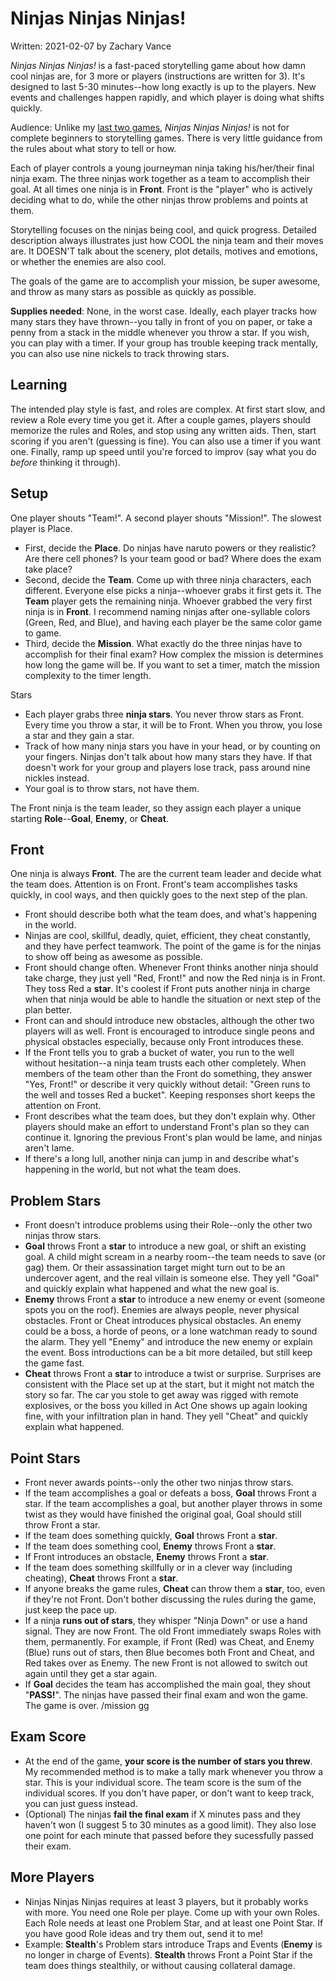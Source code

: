 # Ninjas Ninjas Ninjas!
Written: 2021-02-07 by Zachary Vance

*Ninjas Ninjas Ninjas!* is a fast-paced storytelling game about how damn cool ninjas are, for 3 more or players (instructions are written for 3). It's designed to last 5-30 minutes--how long exactly is up to the players. New events and challenges happen rapidly, and which player is doing what shifts quickly. 

Audience: Unlike my [last two games](/archived.html), *Ninjas Ninjas Ninjas!* is not for complete beginners to storytelling games. There is very little guidance from the rules about what story to tell or how.

Each of player controls a young journeyman ninja taking his/her/their final ninja exam. The three ninjas work together as a team to accomplish their goal. At all times one ninja is in **Front**. Front is the "player" who is actively deciding what to do, while the other ninjas throw problems and points at them.

Storytelling focuses on the ninjas being cool, and quick progress. Detailed description always illustrates just how COOL the ninja team and their moves are. It DOESN'T talk about the scenery, plot details, motives and emotions, or whether the enemies are also cool.

The goals of the game are to accomplish your mission, be super awesome, and throw as many stars as possible as quickly as possible.

**Supplies needed**: None, in the worst case. Ideally, each player tracks how many stars they have thrown--you tally in front of you on paper, or take a penny from a stack in the middle whenever you throw a star. If you wish, you can play with a timer. If your group has trouble keeping track mentally, you can also use nine nickels to track throwing stars.

## Learning

The intended play style is fast, and roles are complex. At first start slow, and review a Role every time you get it. After a couple games, players should memorize the rules and Roles, and stop using any written aids. Then, start scoring if you aren't (guessing is fine). You can also use a timer if you want one. Finally, ramp up speed until you're forced to improv (say what you do *before* thinking it through).

## Setup
One player shouts "Team!". A second player shouts "Mission!". The slowest player is Place.
- First, decide the **Place**. Do ninjas have naruto powers or they realistic? Are there cell phones? Is your team good or bad? Where does the exam take place?
- Second, decide the **Team**. Come up with three ninja characters, each different. Everyone else picks a ninja--whoever grabs it first gets it. The **Team** player gets the remaining ninja. Whoever grabbed the very first ninja is in **Front**. I recommend naming ninjas after one-syllable colors (Green, Red, and Blue), and having each player be the same color game to game.
- Third, decide the **Mission**. What exactly do the three ninjas have to accomplish for their final exam? How complex the mission is determines how long the game will be. If you want to set a timer, match the mission complexity to the timer length.

Stars
- Each player grabs three **ninja stars**. You never throw stars as Front. Every time you throw a star, it will be to Front. When you throw, you lose a star and they gain a star.
- Track of how many ninja stars you have in your head, or by counting on your fingers. Ninjas don't talk about how many stars they have. If that doesn't work for your group and players lose track, pass around nine nickles instead.
- Your goal is to throw stars, not have them.

The Front ninja is the team leader, so they assign each player a unique starting **Role**--**Goal**, **Enemy**, or **Cheat**.

## Front
One ninja is always **Front**. The are the current team leader and decide what the team does. Attention is on Front. Front's team accomplishes tasks quickly, in cool ways, and then quickly goes to the next step of the plan.

- Front should describe both what the team does, and what's happening in the world. 
- Ninjas are cool, skillful, deadly, quiet, efficient, they cheat constantly, and they have perfect teamwork. The point of the game is for the ninjas to show off being as awesome as possible.
- Front should change often. Whenever Front thinks another ninja should take charge, they just yell "Red, Front!" and now the Red ninja is in Front. They toss Red a **star**. It's coolest if Front puts another ninja in charge when that ninja would be able to handle the situation or next step of the plan better.
- Front can and should introduce new obstacles, although the other two players will as well. Front is encouraged to introduce single peons and physical obstacles especially, because only Front introduces these.
- If the Front tells you to grab a bucket of water, you run to the well without hesitation--a ninja team trusts each other completely. When members of the team other than the Front do something, they answer "Yes, Front!" or describe it very quickly without detail: "Green runs to the well and tosses Red a bucket". Keeping responses short keeps the attention on Front.
- Front describes what the team does, but they don't explain why. Other players should make an effort to understand Front's plan so they can continue it. Ignoring the previous Front's plan would be lame, and ninjas aren't lame.
- If there's a long lull, another ninja can jump in and describe what's happening in the world, but not what the team does.

## Problem Stars
- Front doesn't introduce problems using their Role--only the other two ninjas throw stars.
- **Goal** throws Front a **star** to introduce a new goal, or shift an existing goal. A child might scream in a nearby room--the team needs to save (or gag) them. Or their assassination target might turn out to be an undercover agent, and the real villain is someone else. They yell "Goal" and quickly explain what happened and what the new goal is.
- **Enemy** throws Front a **star** to introduce a new enemy or event (someone spots you on the roof). Enemies are always people, never physical obstacles. Front or Cheat introduces physical obstacles. An enemy could be a boss, a horde of peons, or a lone watchman ready to sound the alarm. They yell "Enemy" and introduce the new enemy or explain the event. Boss introductions can be a bit more detailed, but still keep the game fast.
- **Cheat** throws Front a **star** to introduce a twist or surprise. Surprises are consistent with the Place set up at the start, but it might not match the story so far. The car you stole to get away was rigged with remote explosives, or the boss you killed in Act One shows up again looking fine, with your infiltration plan in hand. They yell "Cheat" and quickly explain what happened.

## Point Stars
- Front never awards points--only the other two ninjas throw stars.
- If the team accomplishes a goal or defeats a boss, **Goal** throws Front a star. If the team accomplishes a goal, but another player throws in some twist as they would have finished the original goal, Goal should still throw Front a star.
- If the team does something quickly, **Goal** throws Front a **star**.
- If the team does something cool, **Enemy** throws Front a **star**.
- If Front introduces an obstacle, **Enemy** throws Front a **star**.
- If the team does something skillfully or in a clever way (including cheating), **Cheat** throws Front a **star**.
- If anyone breaks the game rules, **Cheat** can throw them a **star**, too, even if they're not Front. Don't bother discussing the rules during the game, just keep the pace up.
- If a ninja **runs out of stars**, they whisper "Ninja Down" or use a hand signal. They are now Front. The old Front immediately swaps Roles with them, permanently. For example, if Front (Red) was Cheat, and Enemy (Blue) runs out of stars, then Blue becomes both Front and Cheat, and Red takes over as Enemy. The new Front is not allowed to switch out again until they get a star again.
- If **Goal** decides the team has accomplished the main goal, they shout "**PASS!**". The ninjas have passed their final exam and won the game. The game is over.
/mission
gg
## Exam Score
- At the end of the game, **your score is the number of stars you threw**. My recommended method is to make a tally mark whenever you throw a star. This is your individual score. The team score is the sum of the individual scores. If you don't have paper, or don't want to keep track, you can just guess instead.
- (Optional) The ninjas **fail the final exam** if X minutes pass and they haven't won (I suggest 5 to 30 minutes as a good limit). They also lose one point for each minute that passed before they sucessfully passed their exam.

## More Players
- Ninjas Ninjas Ninjas requires at least 3 players, but it probably works with more. You need one Role per playe. Come up with your own Roles. Each Role needs at least one Problem Star, and at least one Point Star. If you have good Role ideas and try them out, send it to me!
- Example: **Stealth**'s Problem stars introduce Traps and Events (**Enemy** is no longer in charge of Events). **Stealth** throws Front a Point Star if the team does things stealthily, or without causing collateral damage.
